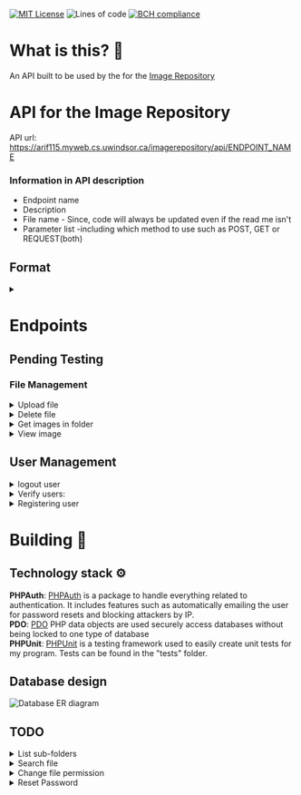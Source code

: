 [![MIT License](https://img.shields.io/github/license/Aarif123456/image_repository_api?style=for-the-badge)](https://lbesson.mit-license.org/)
![Lines of code](https://img.shields.io/tokei/lines/github/Aarif123456/image_repository_api?style=for-the-badge)
[![BCH compliance](https://bettercodehub.com/edge/badge/Aarif123456/image_repository_api?branch=main)](https://bettercodehub.com/)

# What is this? 🤔

An API built to be used by the for the [Image Repository](https://abdullaharif.tech/image_repository)

# API for the Image Repository #

API url: https://arif115.myweb.cs.uwindsor.ca/imagerepository/api/ENDPOINT_NAME

### Information in API description ###

* Endpoint name
* Description
* File name - Since, code will always be updated even if the read me isn't
* Parameter list -including which method to use such as POST, GET or REQUEST(both)

## Format ##

<details>
<summary> </summary>

    1. Description: 
    2. fileName.php --> /api/fileName
    3. Parameter list:
    4. return 

</details>

# Endpoints #

## Pending Testing ##

### File Management

<details>
<summary>Upload file </summary>

    1. Description: A logged in user should be able to upload a file securely. The policy will allows the user to control who can see their file. 
    2. fileManagement/upload.php --> /api/fileManagement/upload
    3. Parameter list: filePath(Optional), fileName, file, policy
        If no filePath is passed in, we will assume the fill will be in the users roots directory 

</details>

<details>
<summary>Delete file </summary>

    1. Description: A logged in user should be able to delete any files they uploaded.
    2. fileManagement/delete.php --> /api/fileManagement/delete
    3. Parameter list: filePath(Optional), fileName
        If no filePath is passed in, we will assume the fill will be in the users roots directory 

</details>

<details>
<summary>Get images in folder</summary>

    1. Description: A logged in user should be able to view the files in their folder
    2. fileManagement/folderImages.php --> /api/fileManagement/folderImages
    3. Parameter list: filePath(Optional)
        If no filePath is passed in, we will assume the fill will be in the users roots directory 

</details>

<details>
<summary>View image</summary>

    1. Description: A user should be able to view images that are open to them
    2. fileManagement/image.php --> /api/fileManagement/image
    3. Parameter list: ownerId(Optional), filePath(Optional), fileName, 
        If no filePath is passed in, we will assume the fill will be in the users roots directory. The ownerId will be assumed to be the user by default. But, you can pass in another user and get back a file on their account assuming you have access.

</details>

## User Management

<details>
<summary> logout user</summary>

    1. Description: Logout the user
    2. user/logout.php --> /api/user/logout
    3. Parameter list:

</details>

<details>
<summary> Verify users: </summary>

    1. Description: Log the user in and then store the cookie
    2. userManagement/login.php  --> /api/userManagement/login
    3. Parameter list:
        Accepts POST variable:  email, password, remember

</details>

<details>
<summary> Registering user </summary>

    1. Description: Users can register for their own account
    2. userManagement/register.php --> /api/userManagement/register
    3. Parameter list:
        Accepts POST variable: firstName, lastName, email, password, admin(optional)  

</details>

# Building :construction:

## Technology stack :gear:

**PHPAuth**: [PHPAuth](https://github.com/PHPAuth/PHPAuth) is a package to handle everything related to authentication.
It includes features such as automatically emailing the user for password resets and blocking attackers by IP. \
**PDO**: [PDO](https://www.php.net/manual/en/book.pdo.php) PHP data objects are used securely access databases without
being locked to one type of database \
**PHPUnit**: [PHPUnit](https://phpunit.de/) is a testing framework used to easily create unit tests for my program.
Tests can be found in the "tests" folder.

## Database design ## 

![Database ER diagram](https://i.imgur.com/INi6Iro.png)

## TODO ##

<details>
<summary>List sub-folders </summary>

    1. Description: Return a list of all folders in the selected folder
    2. fileManagement/listSubfolder.php -> /api/fileManagement/listSubfolder
    3. Parameter list: folderPath

</details>

<details>
<summary>Search file </summary>

    1. Description: Allow the user to search for files by different attributes such as image tags, file name or uploader. Can be used to show the user their own files as well
    2. search/file.php -> /api/search/file
    3. Parameter list: searchType, keyword

</details>

<details>
<summary>Change file permission </summary>

    1. Description: Allow the user to choose what files to share with the public and what to keep private
    2. fileManagement/filePermission.php -> /api/fileManagement/filePermission
    3. Parameter list: Only allow post request 

</details>

<details>
<summary>Reset Password </summary>

    1. Description: Email the user a link so they can reset their password.
    2. userManagement/resetPassword.php -> /api/userManagement/resetPassword
    3. Parameter list: email

</details>

<!-- Figure out how to use name space -->